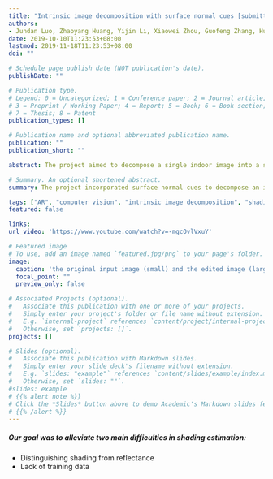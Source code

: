 ```yaml
---
title: "Intrinsic image decomposition with surface normal cues [submitted]"
authors:
- Jundan Luo, Zhaoyang Huang, Yijin Li, Xiaowei Zhou, Guofeng Zhang, Hujun Bao
date: 2019-10-10T11:23:53+08:00
lastmod: 2019-11-18T11:23:53+08:00
doi: ""

# Schedule page publish date (NOT publication's date).
publishDate: ""

# Publication type.
# Legend: 0 = Uncategorized; 1 = Conference paper; 2 = Journal article;
# 3 = Preprint / Working Paper; 4 = Report; 5 = Book; 6 = Book section;
# 7 = Thesis; 8 = Patent
publication_types: []

# Publication name and optional abbreviated publication name.
publication: ""
publication_short: ""

abstract: The project aimed to decompose a single indoor image into a shading image and a reflectance image based on deep neural networks. To alleviate two main difficulties in shading estimation, we proposed to incorporate surface normal cues. Our proposed framework significantly improved the realism of the image editing application. To our knowledge, we outperformed state-of-the-art methods in shading estimation. **[submitted]**

# Summary. An optional shortened abstract.
summary: The project incorporated surface normal cues to decompose an indoor single image into a shading image and a reflectance image.

tags: ["AR", "computer vision", "intrinsic image decomposition", "shading estimation"]
featured: false

links:
url_video: 'https://www.youtube.com/watch?v=-mgcOvlVxuY'

# Featured image
# To use, add an image named `featured.jpg/png` to your page's folder. 
image:
  caption: 'the original input image (small) and the edited image (large): [**longer edited image sequences \[video\]**](https://www.youtube.com/watch?v=-mgcOvlVxuY)'
  focal_point: ""
  preview_only: false

# Associated Projects (optional).
#   Associate this publication with one or more of your projects.
#   Simply enter your project's folder or file name without extension.
#   E.g. `internal-project` references `content/project/internal-project/index.md`.
#   Otherwise, set `projects: []`.
projects: []

# Slides (optional).
#   Associate this publication with Markdown slides.
#   Simply enter your slide deck's filename without extension.
#   E.g. `slides: "example"` references `content/slides/example/index.md`.
#   Otherwise, set `slides: ""`.
#slides: example
# {{% alert note %}}
# Click the *Slides* button above to demo Academic's Markdown slides feature.
# {{% /alert %}}
---
```

##### Our goal was to alleviate two main difficulties in shading estimation:
  - Distinguishing shading from reflectance
  - Lack of training data